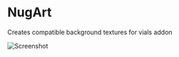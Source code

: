 # NugArt

Creates compatible background textures for vials addon

![Screenshot](https://i.imgur.com/b9PgU6A.jpg)

